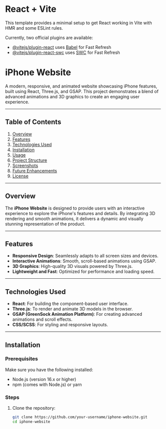 # React + Vite

This template provides a minimal setup to get React working in Vite with HMR and some ESLint rules.

Currently, two official plugins are available:

- [@vitejs/plugin-react](https://github.com/vitejs/vite-plugin-react/blob/main/packages/plugin-react/README.md) uses [Babel](https://babeljs.io/) for Fast Refresh
- [@vitejs/plugin-react-swc](https://github.com/vitejs/vite-plugin-react-swc) uses [SWC](https://swc.rs/) for Fast Refresh
# iPhone Website  

A modern, responsive, and animated website showcasing iPhone features, built using React, Three.js, and GSAP. This project demonstrates a blend of advanced animations and 3D graphics to create an engaging user experience.  

---

## Table of Contents  
1. [Overview](#overview)  
2. [Features](#features)  
3. [Technologies Used](#technologies-used)  
4. [Installation](#installation)  
5. [Usage](#usage)  
6. [Project Structure](#project-structure)  
7. [Screenshots](#screenshots)  
8. [Future Enhancements](#future-enhancements)  
9. [License](#license)  

---

## Overview  
The **iPhone Website** is designed to provide users with an interactive experience to explore the iPhone's features and details. By integrating 3D rendering and smooth animations, it delivers a dynamic and visually stunning representation of the product.  

---

## Features  
- **Responsive Design**: Seamlessly adapts to all screen sizes and devices.  
- **Interactive Animations**: Smooth, scroll-based animations using GSAP.  
- **3D Graphics**: High-quality 3D visuals powered by Three.js.  
- **Lightweight and Fast**: Optimized for performance and loading speed.  

---

## Technologies Used  
- **React**: For building the component-based user interface.  
- **Three.js**: To render and animate 3D models in the browser.  
- **GSAP (GreenSock Animation Platform)**: For creating advanced animations and scroll effects.  
- **CSS/SCSS**: For styling and responsive layouts.  

---

## Installation  

### Prerequisites  
Make sure you have the following installed:  
- Node.js (version 16.x or higher)  
- npm (comes with Node.js) or yarn  

### Steps  
1. Clone the repository:  
   ```bash
   git clone https://github.com/your-username/iphone-website.git
   cd iphone-website
